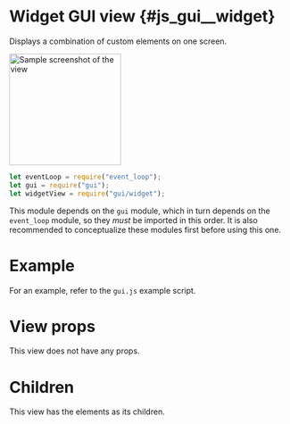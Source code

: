# Widget GUI view {#js_gui__widget}

Displays a combination of custom elements on one screen.

<img src="widget.png" width="200" alt="Sample screenshot of the view" />

```js
let eventLoop = require("event_loop");
let gui = require("gui");
let widgetView = require("gui/widget");
```

This module depends on the `gui` module, which in turn depends on the
`event_loop` module, so they _must_ be imported in this order. It is also
recommended to conceptualize these modules first before using this one.

# Example
For an example, refer to the `gui.js` example script.

# View props
This view does not have any props.

# Children
This view has the elements as its children.
